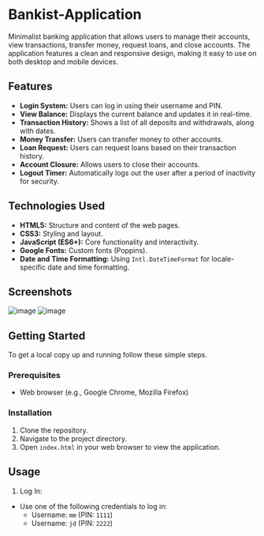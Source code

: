 # Bankist-Application
Minimalist banking application that allows users to manage their accounts, view transactions, transfer money, request loans, and close accounts. The application features a clean and responsive design, making it easy to use on both desktop and mobile devices.

## Features
- **Login System:** Users can log in using their username and PIN.
- **View Balance:** Displays the current balance and updates it in real-time.
- **Transaction History:** Shows a list of all deposits and withdrawals, along with dates.
- **Money Transfer:** Users can transfer money to other accounts.
- **Loan Request:** Users can request loans based on their transaction history.
- **Account Closure:** Allows users to close their accounts.
- **Logout Timer:** Automatically logs out the user after a period of inactivity for security.

## Technologies Used
- **HTML5:** Structure and content of the web pages.
- **CSS3:** Styling and layout.
- **JavaScript (ES6+):** Core functionality and interactivity.
- **Google Fonts:** Custom fonts (Poppins).
- **Date and Time Formatting:** Using `Intl.DateTimeFormat` for locale-specific date and time formatting.

## Screenshots
![image](https://github.com/mohamedmohamed201295/Bankist-Application/assets/70168921/2bde2aee-67ed-48f2-8914-58715f3515ad)
![image](https://github.com/mohamedmohamed201295/Bankist-Application/assets/70168921/b9c108ed-1038-4818-9125-4e4ee13b11a5)

## Getting Started
To get a local copy up and running follow these simple steps.
### Prerequisites
- Web browser (e.g., Google Chrome, Mozilla Firefox)
### Installation
1. Clone the repository.
2. Navigate to the project directory.
3. Open `index.html` in your web browser to view the application.

## Usage
1. Log In:
- Use one of the following credentials to log in:
  - Username: `mm` (PIN: `1111`)
  - Username: `jd` (PIN: `2222`)
